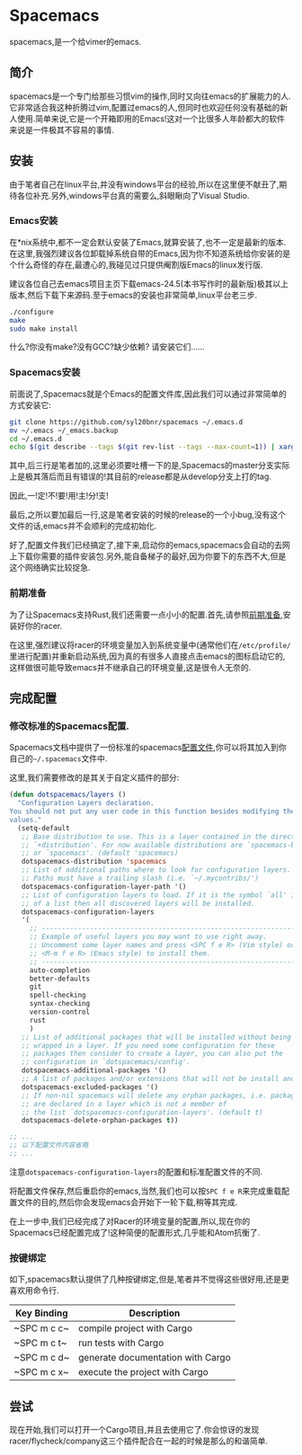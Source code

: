 # Spacemacs
spacemacs,是一个给vimer的emacs.
## 简介
spacemacs是一个专门给那些习惯vim的操作,同时又向往emacs的扩展能力的人.它非常适合我这种折腾过vim,配置过emacs的人,但同时也欢迎任何没有基础的新人使用.简单来说,它是一个开箱即用的Emacs!这对一个比很多人年龄都大的软件来说是一件极其不容易的事情.

## 安装
由于笔者自己在linux平台,并没有windows平台的经验,所以在这里便不献丑了,期待各位补充.另外,windows平台真的需要么,斜眼瞅向了Visual Studio.

### Emacs安装

在*nix系统中,都不一定会默认安装了Emacs,就算安装了,也不一定是最新的版本.在这里,我强烈建议各位卸载掉系统自带的Emacs,因为你不知道系统给你安装的是个什么奇怪的存在,最遭心的,我碰见过只提供阉割版Emacs的linux发行版.

建议各位自己去emacs项目主页下载emacs-24.5(本书写作时的最新版)极其以上版本,然后下载下来源码.至于emacs的安装也非常简单,linux平台老三步.
```bash
./configure
make
sudo make install
```
什么?你没有make?没有GCC?缺少依赖?
请安装它们……

### Spacemacs安装

前面说了,Spacemacs就是个Emacs的配置文件库,因此我们可以通过非常简单的方式安装它:
```bash
git clone https://github.com/syl20bnr/spacemacs ~/.emacs.d
mv ~/.emacs ~/_emacs.backup
cd ~/.emacs.d
echo $(git describe --tags $(git rev-list --tags --max-count=1)) | xargs git checkout
```
其中,后三行是笔者加的,这里必须要吐槽一下的是,Spacemacs的master分支实际上是极其落后而且有错误的!其目前的release都是从develop分支上打的tag.

因此,一!定!不!要!用!主!分!支!

最后,之所以要加最后一行,这是笔者安装的时候的release的一个小bug,没有这个文件的话,emacs并不会顺利的完成初始化.

好了,配置文件我们已经搞定了,接下来,启动你的emacs,spacemacs会自动的去网上下载你需要的插件安装包.另外,能自备梯子的最好,因为你要下的东西不大,但是这个网络确实比较捉急.

### 前期准备

为了让Spacemacs支持Rust,我们还需要一点小小的配置.首先,请参照[前期准备](../editors/before.md),安装好你的racer.

在这里,强烈建议将racer的环境变量加入到系统变量中(通常他们在`/etc/profile/`里进行配置)并重新启动系统,因为真的有很多人直接点击emacs的图标启动它的,这样做很可能导致emacs并不继承自己的环境变量,这是很令人无奈的.

## 完成配置

### 修改标准的Spacemacs配置.

Spacemacs文档中提供了一份标准的spacemacs[配置文件](https://github.com/syl20bnr/spacemacs/blob/master/core/templates/.spacemacs.template),你可以将其加入到你自己的`~/.spacemacs`文件中.

这里,我们需要修改的是其关于自定义插件的部分:
```lisp
(defun dotspacemacs/layers ()
  "Configuration Layers declaration.
You should not put any user code in this function besides modifying the variable
values."
  (setq-default
   ;; Base distribution to use. This is a layer contained in the directory
   ;; `+distribution'. For now available distributions are `spacemacs-base'
   ;; or `spacemacs'. (default 'spacemacs)
   dotspacemacs-distribution 'spacemacs
   ;; List of additional paths where to look for configuration layers.
   ;; Paths must have a trailing slash (i.e. `~/.mycontribs/')
   dotspacemacs-configuration-layer-path '()
   ;; List of configuration layers to load. If it is the symbol `all' instead
   ;; of a list then all discovered layers will be installed.
   dotspacemacs-configuration-layers
   '(
     ;; ----------------------------------------------------------------
     ;; Example of useful layers you may want to use right away.
     ;; Uncomment some layer names and press <SPC f e R> (Vim style) or
     ;; <M-m f e R> (Emacs style) to install them.
     ;; ----------------------------------------------------------------
     auto-completion
     better-defaults
     git
     spell-checking
     syntax-checking
     version-control
     rust
     )
   ;; List of additional packages that will be installed without being
   ;; wrapped in a layer. If you need some configuration for these
   ;; packages then consider to create a layer, you can also put the
   ;; configuration in `dotspacemacs/config'.
   dotspacemacs-additional-packages '()
   ;; A list of packages and/or extensions that will not be install and loaded.
   dotspacemacs-excluded-packages '()
   ;; If non-nil spacemacs will delete any orphan packages, i.e. packages that
   ;; are declared in a layer which is not a member of
   ;; the list `dotspacemacs-configuration-layers'. (default t)
   dotspacemacs-delete-orphan-packages t))

;; ...
;; 以下配置文件内容省略
;; ...
```

注意`dotspacemacs-configuration-layers`的配置和标准配置文件的不同.

将配置文件保存,然后重启你的emacs,当然,我们也可以按`SPC f e R`来完成重载配置文件的目的,然后你会发现emacs会开始下一轮下载,稍等其完成.

在上一步中,我们已经完成了对Racer的环境变量的配置,所以,现在你的Spacemacs已经配置完成了!这种简便的配置形式,几乎能和Atom抗衡了.

### 按键绑定
如下,spacemacs默认提供了几种按键绑定,但是,笔者并不觉得这些很好用,还是更喜欢用命令行.

| Key Binding | Description                       |
|-------------|-----------------------------------|
| ~SPC m c c~ | compile project with Cargo        |
| ~SPC m c t~ | run tests with Cargo              |
| ~SPC m c d~ | generate documentation with Cargo |
| ~SPC m c x~ | execute the project with Cargo    |

## 尝试

现在开始,我们可以打开一个Cargo项目,并且去使用它了.你会惊讶的发现racer/flycheck/company这三个插件配合在一起的时候是那么的和谐简单.
